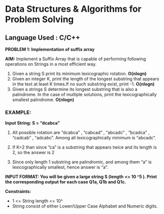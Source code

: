 # Data Structures & Algorithms for Problem Solving

## Language Used : C/C++


**PROBLEM 1: Implementation of suffix array**

**AIM:** Implement a Suffix Array that is capable of performing following operations on Strings in a most efficient way.

1. Given a string S print its minimum lexicographic rotation. **O(nlogn)**
2. Given an integer K, print the length of the longest substring that appears in the text at least K times.If no such substring exist, print -1. **O(nlogn)**
3. Given a strings S determine its longest substring that is also a palindrome. In the case of multiple solutions, print the lexicographically smallest palindrome.  **O(nlogn)**

### EXAMPLE:

**Input String: S = “dcabca”**

1. All possible rotation are “dcabca” , “cabcad” , “abcadc” , “bcadca” , “cadcab” ,  “adcabc”.
    Among all lexicographically minimum is “abcadc”.

2. If K=2 than since “ca” is a substring that appears twice and its length is 2, so the answer is 2

3. Since only length 1 substring are palindromic, and among them “a” is lexicographically smallest, hence answer is “a”.


**INPUT FORMAT: You will be given a large string S (length <= 10 ^5 ). Print the corresponding output for each case Q1a, Q1b and Q1c.**

**Constraints:**

- 1 <= String length <= 10^
- String consist of either Lower/Upper Case Alphabet and Numeric digits.
